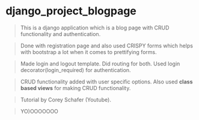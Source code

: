 # django_project_blogpage

> This is a django application which is a blog page with CRUD functionality and authentication. 

> Done with registration page and also used CRISPY forms which helps with bootstrap a lot when it comes to prettifying forms. 

> Made login and logout template. Did routing for both. Used login decorator(login_required) for authentication.  

> CRUD functionality added with user specific options. Also used **class based views** for making CRUD functionality.

> Tutorial by Corey Schafer (Youtube).  


> YO)OOOOOOO
 
